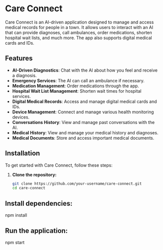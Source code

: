 # Care Connect

Care Connect is an AI-driven application designed to manage and access medical records for people in a town. It allows users to interact with an AI that can provide diagnoses, call ambulances, order medications, shorten hospital wait lists, and much more. The app also supports digital medical cards and IDs.

## Features

- **AI-Driven Diagnostics**: Chat with the AI about how you feel and receive a diagnosis.
- **Emergency Services**: The AI can call an ambulance if necessary.
- **Medication Management**: Order medications through the app.
- **Hospital Wait List Management**: Shorten wait times for hospital services.
- **Digital Medical Records**: Access and manage digital medical cards and IDs.
- **Device Management**: Connect and manage various health monitoring devices.
- **Conversations History**: View and manage past conversations with the AI.
- **Medical History**: View and manage your medical history and diagnoses.
- **Medical Documents**: Store and access important medical documents.

## Installation

To get started with Care Connect, follow these steps:

1. **Clone the repository:**
   ```sh
   git clone https://github.com/your-username/care-connect.git
   cd care-connect
## Install dependencies:
npm install

## Run the application:
npm start
